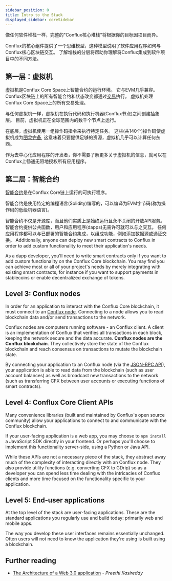 ```yaml
---
sidebar_position: 0
title: Intro to the Stack
displayed_sidebar: coreSidebar
---
```


像任何软件堆栈一样，完整的"Conflux核心堆栈"将根据你的目标因项目而异。

Conflux的核心组件提供了一个思维模型，这种模型说明了软件应用程序如何与Conflux核心区块链交互。 了解堆栈的分层将帮助你理解将Conflux集成到软件项目中的不同方法。

## 第一层：虚拟机

虚拟机是Conflux Core Space上智能合约的运行环境。 它与EVM几乎兼容。 Conflux区块链上的所有智能合约和状态改变都通过[交易](../core-space-basics/transactions/overview.md)执行。 虚拟机处理Conflux Core Space上的所有交易处理。

与任何虚拟机一样，虚拟机在执行代码和执行机器(Conflux节点)之间创建抽象层。 目前，虚拟机正在全球范围内的数千个节点上运行。

在底层，虚拟机使用一组操作码指令来执行特定任务。 这些(共140个)操作码使虚拟机成为[图灵完备](https://zh.wikipedia.org/wiki/%E5%9C%96%E9%9D%88%E5%AE%8C%E5%82%99%E6%80%A7), 这意味着只要提供足够的资源，虚拟机几乎可以计算任何东西。

作为去中心化应用程序的开发者，你不需要了解更多关于虚拟机的信息，就可以在Conflux上畅通无阻地授权所有应用程序。

## 第二层：智能合约

[智能合约](./smart-contracts)是在Conflux Core链上运行的可执行程序。

智能合约是使用特定的编程语言(Solidity)编写的，可以编译为EVM字节码(称为操作码的低级机器语言)。

智能合约不仅是开源库，而且他们实质上是始终运行且永不关闭的开放API服务。 智能合约提供公共函数，用户和应用程序(dapps)无需许可就可以与之交互。 任何应用程序都可以与已部署的智能合约集成，以组成功能，例如添加数据源或通证交换。 Additionally, anyone can deploy new smart contracts to Conflux in order to add custom functionality to meet their application's needs.

As a dapp developer, you'll need to write smart contracts only if you want to add custom functionality on the Conflux Core blockchain. You may find you can achieve most or all of your project's needs by merely integrating with existing smart contracts, for instance if you want to support payments in stablecoins or enable decentralized exchange of tokens.

## Level 3: Conflux nodes

In order for an application to interact with the Conflux Core blockchain, it must connect to an [Conflux node](../../general/run-a-node/Overview.md). Connecting to a node allows you to read blockchain data and/or send transactions to the network.

Conflux nodes are computers running software - an Conflux client. A client is an implementation of Conflux that verifies all transactions in each block, keeping the network secure and the data accurate. **Conflux nodes are the Conflux blockchain**. They collectively store the state of the Conflux blockchain and reach consensus on transactions to mutate the blockchain state.

By connecting your application to an Conflux node (via the [JSON-RPC API](./json-rpc/)), your application is able to read data from the blockchain (such as user account balances) as well as broadcast new transactions to the network (such as transferring CFX between user accounts or executing functions of smart contracts).

## Level 4: Conflux Core Client APIs

Many convenience libraries (built and maintained by Conflux's open source community) allow your applications to connect to and communicate with the Conflux blockchain.

If your user-facing application is a web app, you may choose to `npm install` a JavaScript SDK directly in your frontend. Or perhaps you'll choose to implement this functionality server-side, using a Python or Java API.

While these APIs are not a necessary piece of the stack, they abstract away much of the complexity of interacting directly with an Conflux node. They also provide utility functions (e.g. converting CFX to GDrip) so as a developer you can spend less time dealing with the intricacies of Conflux clients and more time focused on the functionality specific to your application.

## Level 5: End-user applications

At the top level of the stack are user-facing applications. These are the standard applications you regularly use and build today: primarily web and mobile apps.

The way you develop these user interfaces remains essentially unchanged. Often users will not need to know the application they're using is built using a blockchain.

## Further reading

- [The Architecture of a Web 3.0 application](https://www.preethikasireddy.com/post/the-architecture-of-a-web-3-0-application) - _Preethi Kasireddy_
